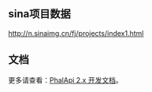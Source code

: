 ## sina项目数据
http://n.sinaimg.cn/fj/projects/index1.html

## 文档
更多请查看：[PhalApi 2.x 开发文档](http://docs.phalapi.net/#/v2.0/)。  

